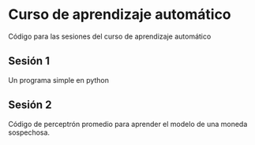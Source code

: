 Curso de aprendizaje automático
===============================

Código para las sesiones del curso de aprendizaje automático



Sesión 1
--------

Un programa simple en python


Sesión 2
--------

Código de perceptrón promedio para aprender el modelo de una moneda 
sospechosa.



